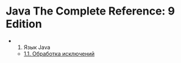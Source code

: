 # Java The Complete Reference: 9 Edition

* 1. Язык Java
  * [1.1. Обработка исключений](./exceptions.md)
